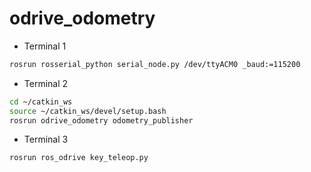 # odrive_odometry

- Terminal 1
```bash
rosrun rosserial_python serial_node.py /dev/ttyACM0 _baud:=115200
```
- Terminal 2
```bash
cd ~/catkin_ws
source ~/catkin_ws/devel/setup.bash
rosrun odrive_odometry odometry_publisher
```

- Terminal 3
```bash
rosrun ros_odrive key_teleop.py
```
